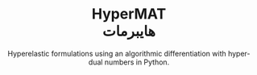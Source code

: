 <h1 align="center">HyperMAT <br>هايبرمات</h1>
<p align="center">
Hyperelastic formulations using an algorithmic differentiation with hyper-dual numbers in Python.
</p>
